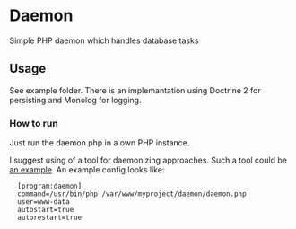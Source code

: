 # Daemon
Simple PHP daemon which handles database tasks

## Usage
See example folder. There is an implemantation using Doctrine 2 for persisting and Monolog for logging. 

### How to run
Just run the daemon.php in a own PHP instance. 

I suggest using of a tool for daemonizing approaches. Such a tool could be [an example](http://supervisord.org/ "Supervisor"). An example config looks like:

```
  [program:daemon]
  command=/usr/bin/php /var/www/myproject/daemon/daemon.php
  user=www-data
  autostart=true
  autorestart=true
```
